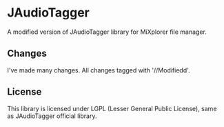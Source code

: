 # JAudioTagger
A modified version of JAudioTagger library for MiXplorer file manager.


## Changes
I've made many changes. All changes tagged with '//Modifiedd'.




## License
This library is licensed under LGPL (Lesser General Public License), same as JAudioTagger official library.
